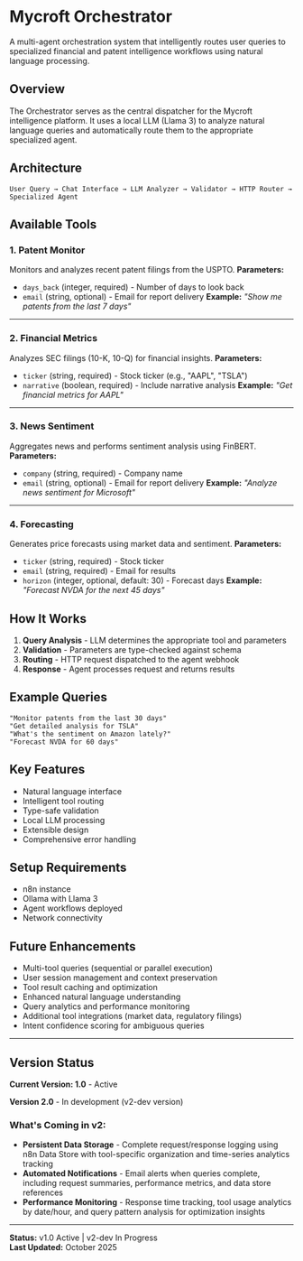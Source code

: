 # Mycroft Orchestrator
A multi-agent orchestration system that intelligently routes user queries to specialized financial and patent intelligence workflows using natural language processing.
## Overview
The Orchestrator serves as the central dispatcher for the Mycroft intelligence platform. It uses a local LLM (Llama 3) to analyze natural language queries and automatically route them to the appropriate specialized agent.
## Architecture
```
User Query → Chat Interface → LLM Analyzer → Validator → HTTP Router → Specialized Agent
```
## Available Tools
### 1. Patent Monitor
Monitors and analyzes recent patent filings from the USPTO.
**Parameters:**
- `days_back` (integer, required) - Number of days to look back
- `email` (string, optional) - Email for report delivery
**Example:** *"Show me patents from the last 7 days"*
---
### 2. Financial Metrics
Analyzes SEC filings (10-K, 10-Q) for financial insights.
**Parameters:**
- `ticker` (string, required) - Stock ticker (e.g., "AAPL", "TSLA")
- `narrative` (boolean, required) - Include narrative analysis
**Example:** *"Get financial metrics for AAPL"*
---
### 3. News Sentiment
Aggregates news and performs sentiment analysis using FinBERT.
**Parameters:**
- `company` (string, required) - Company name
- `email` (string, optional) - Email for report delivery
**Example:** *"Analyze news sentiment for Microsoft"*
---
### 4. Forecasting
Generates price forecasts using market data and sentiment.
**Parameters:**
- `ticker` (string, required) - Stock ticker
- `email` (string, required) - Email for results
- `horizon` (integer, optional, default: 30) - Forecast days
**Example:** *"Forecast NVDA for the next 45 days"*
## How It Works
1. **Query Analysis** - LLM determines the appropriate tool and parameters
2. **Validation** - Parameters are type-checked against schema
3. **Routing** - HTTP request dispatched to the agent webhook
4. **Response** - Agent processes request and returns results
## Example Queries
```
"Monitor patents from the last 30 days"
"Get detailed analysis for TSLA"
"What's the sentiment on Amazon lately?"
"Forecast NVDA for 60 days"
```
## Key Features
- Natural language interface
- Intelligent tool routing
- Type-safe validation
- Local LLM processing
- Extensible design
- Comprehensive error handling
## Setup Requirements
- n8n instance
- Ollama with Llama 3
- Agent workflows deployed
- Network connectivity
## Future Enhancements
- Multi-tool queries (sequential or parallel execution)
- User session management and context preservation
- Tool result caching and optimization
- Enhanced natural language understanding
- Query analytics and performance monitoring
- Additional tool integrations (market data, regulatory filings)
- Intent confidence scoring for ambiguous queries
---
## Version Status
**Current Version: 1.0** - Active

**Version 2.0** - In development (v2-dev version)

### What's Coming in v2:
- **Persistent Data Storage** - Complete request/response logging using n8n Data Store with tool-specific organization and time-series analytics tracking
- **Automated Notifications** - Email alerts when queries complete, including request summaries, performance metrics, and data store references
- **Performance Monitoring** - Response time tracking, tool usage analytics by date/hour, and query pattern analysis for optimization insights

---
**Status:** v1.0 Active | v2-dev In Progress  
**Last Updated:** October 2025